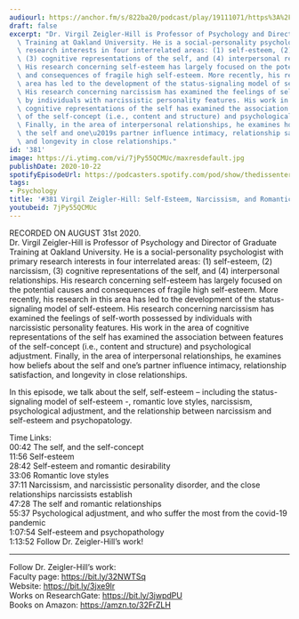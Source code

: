 ```yaml
---
audiourl: https://anchor.fm/s/822ba20/podcast/play/19111071/https%3A%2F%2Fd3ctxlq1ktw2nl.cloudfront.net%2Fstaging%2F2020-8-5%2Ffc507c13-73c4-c874-9bf4-80844ea1de77.m4a
draft: false
excerpt: "Dr. Virgil Zeigler-Hill is Professor of Psychology and Director of Graduate\
  \ Training at Oakland University. He is a social-personality psychologist with primary\
  \ research interests in four interrelated areas: (1) self-esteem, (2) narcissism,\
  \ (3) cognitive representations of the self, and (4) interpersonal relationships.\
  \ His research concerning self-esteem has largely focused on the potential causes\
  \ and consequences of fragile high self-esteem. More recently, his research in this\
  \ area has led to the development of the status-signaling model of self-esteem.\
  \ His research concerning narcissism has examined the feelings of self-worth possessed\
  \ by individuals with narcissistic personality features. His work in the area of\
  \ cognitive representations of the self has examined the association between features\
  \ of the self-concept (i.e., content and structure) and psychological adjustment.\
  \ Finally, in the area of interpersonal relationships, he examines how beliefs about\
  \ the self and one\u2019s partner influence intimacy, relationship satisfaction,\
  \ and longevity in close relationships."
id: '381'
image: https://i.ytimg.com/vi/7jPy55QCMUc/maxresdefault.jpg
publishDate: 2020-10-22
spotifyEpisodeUrl: https://podcasters.spotify.com/pod/show/thedissenter/episodes/381-Virgil-Zeigler-Hill-Self-Esteem--Narcissism--and-Romantic-Love-Styles-ej5nmv
tags:
- Psychology
title: '#381 Virgil Zeigler-Hill: Self-Esteem, Narcissism, and Romantic Love Styles'
youtubeid: 7jPy55QCMUc
---
```

<div class="timelinks">

RECORDED ON AUGUST 31st 2020.  
Dr. Virgil Zeigler-Hill is Professor of Psychology and Director of Graduate Training at Oakland University. He is a social-personality psychologist with primary research interests in four interrelated areas: (1) self-esteem, (2) narcissism, (3) cognitive representations of the self, and (4) interpersonal relationships. His research concerning self-esteem has largely focused on the potential causes and consequences of fragile high self-esteem. More recently, his research in this area has led to the development of the status-signaling model of self-esteem. His research concerning narcissism has examined the feelings of self-worth possessed by individuals with narcissistic personality features. His work in the area of cognitive representations of the self has examined the association between features of the self-concept (i.e., content and structure) and psychological adjustment. Finally, in the area of interpersonal relationships, he examines how beliefs about the self and one’s partner influence intimacy, relationship satisfaction, and longevity in close relationships.

In this episode, we talk about the self, self-esteem – including the status-signaling model of self-esteem -, romantic love styles, narcissism, psychological adjustment, and the relationship between narcissism and self-esteem and psychopatology.

Time Links:  
<time>00:42</time> The self, and the self-concept  
<time>11:56</time> Self-esteem  
<time>28:42</time> Self-esteem and romantic desirability  
<time>33:06</time> Romantic love styles  
<time>37:11</time> Narcissism, and narcissistic personality disorder, and the close relationships narcissists establish  
<time>47:28</time> The self and romantic relationships  
<time>55:37</time> Psychological adjustment, and who suffer the most from the covid-19 pandemic  
<time>1:07:54</time> Self-esteem and psychopathology  
<time>1:13:52</time> Follow Dr. Zeigler-Hill’s work!

---

Follow Dr. Zeigler-Hill’s work:  
Faculty page: https://bit.ly/32NWTSq  
Website: https://bit.ly/3jxe9lr  
Works on ResearchGate: https://bit.ly/3jwpdPU  
Books on Amazon: https://amzn.to/32FrZLH
</div>

